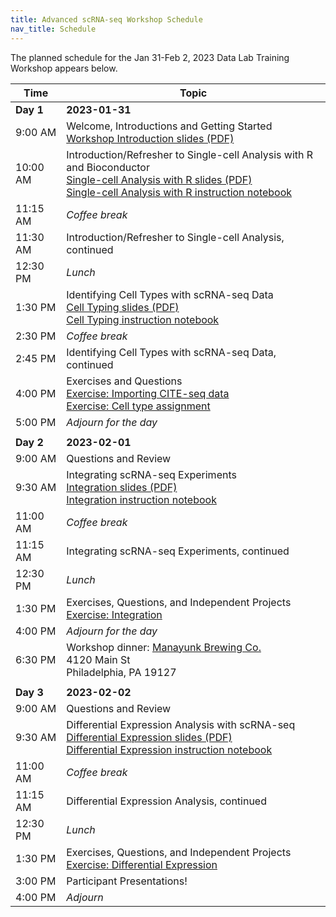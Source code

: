 ```yaml
---
title: Advanced scRNA-seq Workshop Schedule
nav_title: Schedule
---
```


The planned schedule for the Jan 31-Feb 2, 2023 Data Lab Training Workshop appears below.

| Time      | Topic                                                            |
|------------------|------------------------------------------------------|
| **Day 1** | **2023-01-31**                                                   |
| 9:00 AM   | Welcome, Introductions and Getting Started   <br> [Workshop Introduction slides (PDF)](../slides/2023-01-31_a_Workshop_Intro.pdf)  |
| 10:00 AM  | Introduction/Refresher to Single-cell Analysis with R and Bioconductor  <br> [Single-cell Analysis with R slides (PDF)](../slides/2023-01-31_b_scRNAseq_intro.pdf)  <br> [Single-cell Analysis with R instruction notebook](http://htmlpreview.github.io/?https://github.com/AlexsLemonade/training-modules/blob/{{site.release_tag}}/scRNA-seq-advanced/01-read_filter_normalize_scRNA.nb.html)  |
| 11:15 AM  | *Coffee break*                                                   |
| 11:30 AM  | Introduction/Refresher to Single-cell Analysis, continued |
| 12:30 PM  | *Lunch*                                                          |
| 1:30 PM   | Identifying Cell Types with scRNA-seq Data <br> [Cell Typing slides (PDF)](../slides/2023-01-31_c_cell_type_assignment.pdf) <br> [Cell Typing instruction notebook](http://htmlpreview.github.io/?https://github.com/AlexsLemonade/training-modules/blob/{{site.release_tag}}/scRNA-seq-advanced/02-celltype_assignment.nb.html) |
| 2:30 PM   | *Coffee break*                                                   |
| 2:45 PM   | Identifying Cell Types with scRNA-seq Data, continued            |
| 4:00 PM   | Exercises and Questions <br> [Exercise: Importing CITE-seq data](https://github.com/AlexsLemonade/training-modules/blob/{{site.release_tag}}/scRNA-seq-advanced/exercise_01-citeseq.Rmd) <br> [Exercise: Cell type assignment](https://github.com/AlexsLemonade/training-modules/blob/{{site.release_tag}}/scRNA-seq-advanced/exercise_02-celltype.Rmd) |
| 5:00 PM   | *Adjourn for the day*                                            |
|           |                                                                  |
| **Day 2** | **2023-02-01**                                                   |
| 9:00 AM   | Questions and Review                                             |
| 9:30 AM   | Integrating scRNA-seq Experiments <br> [Integration slides (PDF)](../slides/2023-02-01_Integration.pdf) <br> [Integration instruction notebook](http://htmlpreview.github.io/?https://github.com/AlexsLemonade/training-modules/blob/{{site.release_tag}}/scRNA-seq-advanced/03-dataset_integration.nb.html) |
| 11:00 AM  | *Coffee break*                                                   |
| 11:15 AM  | Integrating scRNA-seq Experiments, continued                     |
| 12:30 PM  | *Lunch*                                                          |
| 1:30 PM   | Exercises, Questions, and Independent Projects  <br> [Exercise: Integration](https://github.com/AlexsLemonade/training-modules/blob/{{site.release_tag}}/scRNA-seq-advanced/exercise_03-integration.Rmd)|
| 4:00 PM   | *Adjourn for the day*                                            |
| 6:30 PM   | Workshop dinner: [Manayunk Brewing Co.](https://goo.gl/maps/cFChwoEpLJ4Lxun29) <br> 4120 Main St <br> Philadelphia, PA 19127                                          |
|           |                                                                  |
| **Day 3** | **2023-02-02**                                                   |
| 9:00 AM   | Questions and Review                                             |
| 9:30 AM   | Differential Expression Analysis with scRNA-seq <br> [Differential Expression slides (PDF)](../slides/2023-02-02_Differential_expression.pdf) <br> [Differential Expression instruction notebook](http://htmlpreview.github.io/?https://github.com/AlexsLemonade/training-modules/blob/{{site.release_tag}}/04-differential_expression.nb.html)   |
| 11:00 AM  | *Coffee break*                                                   |
| 11:15 AM  | Differential Expression Analysis, continued       |
| 12:30 PM  | *Lunch*                                                          |
| 1:30 PM   | Exercises, Questions, and Independent Projects  <br> [Exercise: Differential Expression](https://github.com/AlexsLemonade/training-modules/blob/{{site.release_tag}}/scRNA-seq-advanced/exercise_04-diffexp.Rmd)            |
| 3:00 PM   | Participant Presentations!                                       |
| 4:00 PM   | *Adjourn*                                                        |
